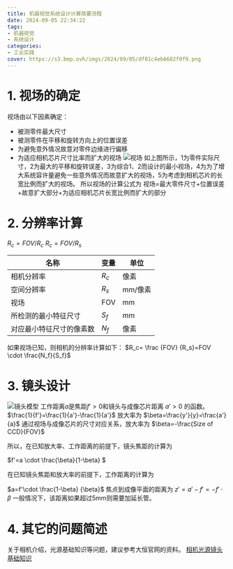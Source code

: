 ```yaml
---
title: 机器视觉系统设计计算简要流程
date: 2024-09-05 22:34:22
tags: 
- 机器视觉
- 系统设计
categories: 
- 工业实践
cover: https://s3.bmp.ovh/imgs/2024/09/05/df81c4eb6602f0f9.png
---
```

# 1. 视场的确定
视场由以下因素确定：
- 被测零件最大尺寸
- 被测零件在平移和旋转方向上的位置误差
- 为避免意外情况故意对零件边缘进行偏移
- 为适应相机芯片尺寸比率而扩大的视场
![视场](https://s3.bmp.ovh/imgs/2024/09/05/df81c4eb6602f0f9.png)
如上图所示，1为零件实际尺寸，2为最大的平移和旋转误差，3为综合1、2而设计的最小视场，4为为了增大系统容许量避免一些意外情况而故意扩大的视场，5为考虑到相机芯片的长宽比例而扩大的视场。
所以视场的计算公式为
视场=最大零件尺寸+位置误差+故意扩大部分+为适应相机芯片长宽比例而扩大的部分
# 2. 分辨率计算
$R_c=FOV/R_c$
$R_c=FOV/R_s$

| 名称  | 变量  | 单位 |
| ------------ | ------------ |---------|
| 相机分辨率  | $R_c$  | 像素|
| 空间分辨率  |  $R_s$ | mm/像素 |
| 视场  | FOV  | mm|
| 所检测的最小特征尺寸  | $S_f$  | mm |
| 对应最小特征尺寸的像素数  |  $N_f$ | 像素|

如果视场已知，则相机的分辨率计算如下：
$R_c= \frac {FOV} {R_s}=FOV \cdot \frac{N_f}{S_f}$
# 3. 镜头设计
![镜头模型](https://s3.bmp.ovh/imgs/2024/09/05/6ddbc5d02948a09b.png)
工作距离$a$是焦距$f'>0$和镜头与成像芯片距离 $a'>0$ 的函数。
$\frac{1}{f'}=\frac{1}{a'}-\frac{1}{a'}$
放大率为
$\beta=\frac{y'}{y}=\frac{a'}{a}$
通过视场与成像芯片的尺寸对应关系，放大率为
$\beta=-\frac{Size of CCD}{FOV}$

所以，在已知放大率、工作距离的前提下，镜头焦距的计算为

$f'=a \cdot \frac{\beta}{1-\beta} $

在已知镜头焦距和放大率的前提下，工作距离的计算为

$a=f'\cdot \frac{1-\beta} {\beta}$
焦点到成像平面的距离为
$z'=a'-f'=-f'\cdot \beta$
一般情况下，该距离如果超过5mm则需要加延长管。
# 4. 其它的问题简述
关于相机介绍，光源基础知识等问题，建议参考大恒官网的资料。
[相机光源镜头基础知识](http://www.daheng-imaging.com/news/index.aspx?nodeid=75)